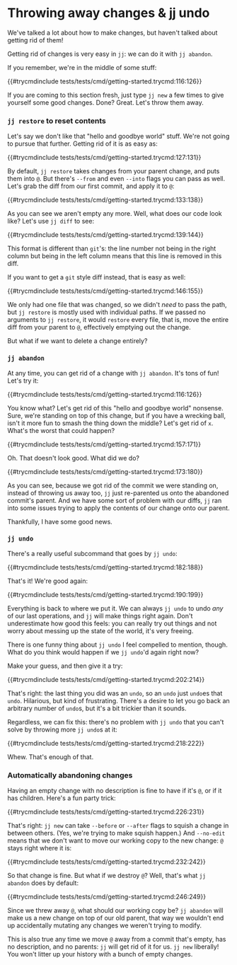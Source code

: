 # Throwing away changes & jj undo

We've talked a lot about how to make changes, but haven't talked about getting
rid of them!

Getting rid of changes is very easy in `jj`: we can do it with `jj abandon`.

If you remember, we're in the middle of some stuff:

{{#trycmdinclude tests/tests/cmd/getting-started.trycmd:116:126}} 

If you are coming to this section fresh, just type `jj new` a few times to
give yourself some good changes. Done? Great. Let's throw them away.

### `jj restore` to reset contents

Let's say we don't like that "hello and goodbye world" stuff. We're not going
to pursue that further. Getting rid of it is as easy as:

{{#trycmdinclude tests/tests/cmd/getting-started.trycmd:127:131}} 

By default, `jj restore` takes changes from your parent change, and puts them
into `@`. But there's `--from` and even `--into` flags you can pass as well.
Let's grab the diff from our first commit, and apply it to `@`:

{{#trycmdinclude tests/tests/cmd/getting-started.trycmd:133:138}} 

As you can see we aren't empty any more. Well, what does our code look like?
Let's use `jj diff` to see:

{{#trycmdinclude tests/tests/cmd/getting-started.trycmd:139:144}} 

This format is different than `git`'s: the line number not being in the right
column but being in the left column means that this line is removed in this
diff.

If you want to get a `git` style diff instead, that is easy as well:

{{#trycmdinclude tests/tests/cmd/getting-started.trycmd:146:155}} 

We only had one file that was changed, so we didn't *need* to pass the path, but
`jj restore` is mostly used with individual paths.  If we passed no arguments to
`jj restore`, it would `restore` every file, that is, move the entire diff from
your parent to `@`, effectively emptying out the change.

But what if we want to delete a change entirely?

### `jj abandon`

At any time, you can get rid of a change with `jj abandon`. It's tons of fun!
Let's try it:

{{#trycmdinclude tests/tests/cmd/getting-started.trycmd:116:126}} 

You know what? Let's get rid of this "hello and goodbye world" nonsense. Sure,
we're standing on top of this change, but if you have a wrecking ball, isn't it
more fun to smash the thing down the middle? Let's get rid of `x`. What's the worst
that could happen?

{{#trycmdinclude tests/tests/cmd/getting-started.trycmd:157:171}} 

Oh. That doesn't look good. What did we do?

{{#trycmdinclude tests/tests/cmd/getting-started.trycmd:173:180}} 

As you can see, because we got rid of the commit we were standing on, instead of throwing
us away too, `jj` just re-parented us onto the abandoned commit's parent. And we have
some sort of problem with our diffs, `jj` ran into some issues trying to apply the contents
of our change onto our parent.

Thankfully, I have some good news.

### `jj undo`

There's a really useful subcommand that goes by `jj undo`:

{{#trycmdinclude tests/tests/cmd/getting-started.trycmd:182:188}} 

That's it! We're good again:

{{#trycmdinclude tests/tests/cmd/getting-started.trycmd:190:199}} 

Everything is back to where we put it. We can always `jj undo` to undo
*any* of our last operations, and `jj` will make things right again.
Don't underestimate how good this feels: you can really try out things
and not worry about messing up the state of the world, it's very freeing.

There is one funny thing about `jj undo` I feel compelled to mention,
though. What do you think would happen if we `jj undo`'d again right now?

Make your guess, and then give it a try:

{{#trycmdinclude tests/tests/cmd/getting-started.trycmd:202:214}} 

That's right: the last thing you did was an `undo`, so an `undo` just
`undo`es that `undo`. Hilarious, but kind of frustrating. There's a
desire to let you go back an arbitrary number of `undo`s, but it's
a bit trickier than it sounds.

Regardless, we can fix this: there's no problem with `jj undo` that you
can't solve by throwing more `jj undo`s at it:

{{#trycmdinclude tests/tests/cmd/getting-started.trycmd:218:222}} 

Whew. That's enough of that.

### Automatically abandoning changes

Having an empty change with no description is fine to have if it's
`@`, or if it has children. Here's a fun party trick:

{{#trycmdinclude tests/tests/cmd/getting-started.trycmd:226:231}} 

That's right: `jj new` can take `--before` or `--after` flags to
squish a change in between others. (Yes, we're trying to make squish happen.)
And `--no-edit` means that we don't want to move our working copy
to the new change: `@` stays right where it is:

{{#trycmdinclude tests/tests/cmd/getting-started.trycmd:232:242}} 

So that change is fine. But what if we destroy `@`? Well, that's
what `jj abandon` does by default:

{{#trycmdinclude tests/tests/cmd/getting-started.trycmd:246:249}} 

Since we threw away `@`, what should our working copy be? `jj abandon`
will make us a new change on top of our old parent, that way we
wouldn't end up accidentally mutating any changes we weren't trying
to modify.

This is also true any time we move `@` away from a commit that's empty, has no
description, and no parents: `jj` will get rid of it for us. `jj new` liberally!
You won't litter up your history with a bunch of empty changes.